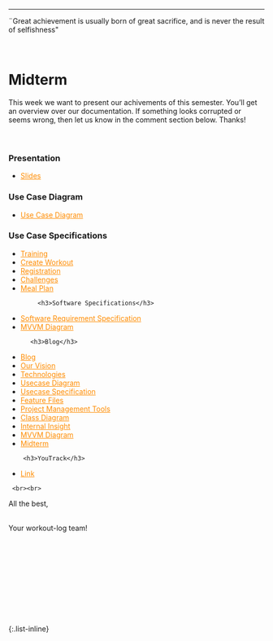 ---


<div align="left">
  ¨Great achievement is usually born of great sacrifice, and is never the result of selfishness" <br><br><br>
  
<h1> Midterm </h1> 
  
This week we want to present our achivements of this semester. You’ll get an overview over our documentation. If something looks corrupted or seems wrong, then let us know in the comment section below. Thanks!<br><br><br>
  
  <h3>Presentation</h3>
<ul>
  <li>
  <a href="https://docs.google.com/presentation/d/1A5A3ChnkqPDPrrI0gYowFCCOQfWaCTfa/edit#slide=id.p2" style="color:DarkOrange">Slides</a>
    </li>
    </ul>
    
 <h3>Use Case Diagram</h3>
<ul>
  <li>
     <a href="https://github.com/DHBW-TrainingApp/Blog/blob/main/docs/UseCaseDiagramCP.png" style="color:DarkOrange">Use Case Diagram</a>
    </li>
    </ul>
   
   <h3>Use Case Specifications</h3>
<ul>
  <li>
     <a href="https://github.com/DHBW-TrainingApp/Blog/blob/main/docs/UCs/Training.md" style="color:DarkOrange">Training</a>
    </li>
    <li>
     <a href="https://github.com/DHBW-TrainingApp/Blog/blob/main/docs/UCs/createWorkout.md" style="color:DarkOrange">Create Workout</a>
    </li>
     <li>
     <a href="https://github.com/DHBW-TrainingApp/Blog/blob/main/docs/UCs/registration.md" style="color:DarkOrange">Registration</a>
    </li>
   <li>
     <a href="https://github.com/DHBW-TrainingApp/Blog/blob/main/docs/UCs/challenge.md" style="color:DarkOrange">Challenges</a>
    </li>
  <li>
     <a href="https://github.com/DHBW-TrainingApp/Blog/blob/main/docs/UCs/MealPlan.md" style="color:DarkOrange">Meal Plan</a>
    </li>
    </ul>
     
            <h3>Software Specifications</h3>
<ul>
  <li>
     <a href="https://github.com/DHBW-TrainingApp/Blog/blob/main/docs/SoftwareRequirementSpecification.md" style="color:DarkOrange">Software Requirement Specification</a>
    </li>
    <li>
     <a href="https://github.com/DHBW-TrainingApp/Blog/blob/main/bilder/IMG-20211205-WA0002.jpg" style="color:DarkOrange">MVVM Diagram</a>
    </li>
    </ul>
     
          <h3>Blog</h3>
<ul>
  <li>
     <a href="https://dhbw-trainingapp.github.io/Blog/" style="color:DarkOrange">Blog</a>
    </li>
    <li>
     <a href="https://dhbw-trainingapp.github.io/Blog/Week1" style="color:DarkOrange">Our Vision</a>
    </li>
     <li>
     <a href="https://dhbw-trainingapp.github.io/Blog/Week2" style="color:DarkOrange">Technologies</a>
    </li>
     <li>
     <a href="https://dhbw-trainingapp.github.io/Blog/Week3" style="color:DarkOrange">Usecase Diagram</a>
    </li>
     <li>
     <a href="https://dhbw-trainingapp.github.io/Blog/Week4" style="color:DarkOrange">Usecase Specification</a>
    </li>
     <li>
     <a href="https://dhbw-trainingapp.github.io/Blog/Week5" style="color:DarkOrange">Feature Files</a>
    </li>
     <li>
     <a href="https://dhbw-trainingapp.github.io/Blog/Week6" style="color:DarkOrange">Project Management Tools</a>
    </li>   <li>
     <a href="https://dhbw-trainingapp.github.io/Blog/Week7" style="color:DarkOrange">Class Diagram</a>
    </li>
     <li>
     <a href="https://dhbw-trainingapp.github.io/Blog/Week8" style="color:DarkOrange">Internal Insight</a>
    </li>
     <li>
     <a href="https://dhbw-trainingapp.github.io/Blog/Week9" style="color:DarkOrange">MVVM Diagram</a>
    </li>
     <li>
     <a href="https://dhbw-trainingapp.github.io/Blog/Week10" style="color:DarkOrange">Midterm</a>
    </li>
    </ul>
     
        <h3>YouTrack</h3>
<ul>
  <li>
     <a href="https://dhbw-karlsruhe.myjetbrains.com/youtrack/agiles/108-133/current" style="color:DarkOrange">Link</a>
    </li>
    </ul>
   
     <br><br>
     
  All the best,<br><br>

  Your workout-log team!<br><br><br><br><br>

</div>

 <script src="https://utteranc.es/client.js"
          repo="DHBW-TrainingApp/Blog"
          issue-term="pathname"
          label="Blog Comment"
          theme="github-light"
          crossorigin="anonymous"
          async>
  </script>
  
  <br>  <br>  <br>  <br>  <br>
  

{:.list-inline}
